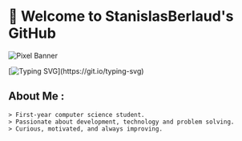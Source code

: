 # 👾 Welcome to StanislasBerlaud's GitHub

![Pixel Banner](https://media.giphy.com/media/3o7TKxohZzQJZZ1Ekw/giphy.gif)

[![Typing SVG](https://readme-typing-svg.herokuapp.com?color=00FF00&lines=Welcome+to+my+GitHub;Computer+Science+Student;Always+Learning+Something+New...)](https://git.io/typing-svg)
## About Me :

```plaintext
> First-year computer science student.
> Passionate about development, technology and problem solving.
> Curious, motivated, and always improving.
